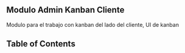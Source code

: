 ## Modulo Admin Kanban Cliente

Modulo para el trabajo con kanban del lado del cliente, UI de kanban

## Table of Contents